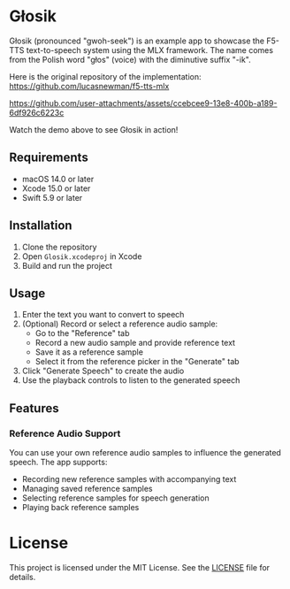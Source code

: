 # Głosik

Głosik (pronounced "gwoh-seek") is an example app to showcase the F5-TTS text-to-speech system using the MLX framework. The name comes from the Polish word "głos" (voice) with the diminutive suffix "-ik".

Here is the original repository of the implementation: https://github.com/lucasnewman/f5-tts-mlx

https://github.com/user-attachments/assets/ccebcee9-13e8-400b-a189-6df926c6223c

Watch the demo above to see Głosik in action!

## Requirements

- macOS 14.0 or later
- Xcode 15.0 or later
- Swift 5.9 or later

## Installation

1. Clone the repository
2. Open `Glosik.xcodeproj` in Xcode
3. Build and run the project

## Usage

1. Enter the text you want to convert to speech
2. (Optional) Record or select a reference audio sample:
   - Go to the "Reference" tab
   - Record a new audio sample and provide reference text
   - Save it as a reference sample
   - Select it from the reference picker in the "Generate" tab
3. Click "Generate Speech" to create the audio
4. Use the playback controls to listen to the generated speech

## Features

### Reference Audio Support

You can use your own reference audio samples to influence the generated speech. The app supports:

- Recording new reference samples with accompanying text
- Managing saved reference samples
- Selecting reference samples for speech generation
- Playing back reference samples

# License

This project is licensed under the MIT License. See the [LICENSE](LICENSE) file for details.
